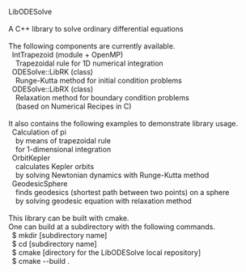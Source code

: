 LibODESolve \
\
A C++ library to solve ordinary differential equations \
\
The following components are currently available. \
&ensp;IntTrapezoid (module + OpenMP) \
&ensp;&ensp;Trapezoidal rule for 1D numerical integration \
&ensp;ODESolve::LibRK (class) \
&ensp;&ensp;Runge-Kutta method for initial condition problems \
&ensp;ODESolve::LibRX (class) \
&ensp;&ensp;Relaxation method for boundary condition problems \
&ensp;&ensp;(based on Numerical Recipes in C) \
\
It also contains the following examples to demonstrate library usage. \
&ensp;Calculation of pi \
&ensp;&ensp;by means of trapezoidal rule \
&ensp;&ensp;for 1-dimensional integration \
&ensp;OrbitKepler \
&ensp;&ensp;calculates Kepler orbits \
&ensp;&ensp;by solving Newtonian dynamics with Runge-Kutta method \
&ensp;GeodesicSphere \
&ensp;&ensp;finds geodesics (shortest path between two points) on a sphere \
&ensp;&ensp;by solving geodesic equation with relaxation method \
\
This library can be built with cmake. \
One can build at a subdirectory with the following commands. \
&ensp;$ mkdir [subdirectory name] \
&ensp;$ cd [subdirectory name] \
&ensp;$ cmake [directory for the LibODESolve local repository] \
&ensp;$ cmake --build .
